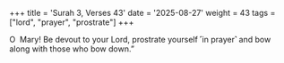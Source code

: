 +++
title = 'Surah 3, Verses 43'
date = '2025-08-27'
weight = 43
tags = ["lord", "prayer", "prostrate"]
+++

O  Mary! Be devout to your Lord, prostrate yourself ˹in prayer˺ and bow along with those who bow down.”